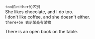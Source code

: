`too和either的区别`  
She likes chocolate, and I do too.  
I don't like coffee, and she doesn't either.  
`there+be 表示某处有某物`

There is an open book on the table.